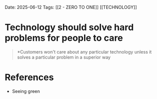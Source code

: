 Date: 2025-06-12
Tags: [[2 - ZERO TO ONE]] [[TECHNOLOGY]]

# Technology should solve hard problems for people to care

>*Customers won't care about any particular technology unless it solves a particular problem in a superior way 
# References 
- Seeing green 